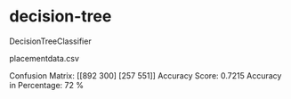 # decision-tree

DecisionTreeClassifier 

placementdata.csv

Confusion Matrix:
 [[892 300]
 [257 551]]
Accuracy Score: 0.7215
Accuracy in Percentage: 72 %



